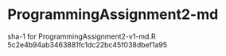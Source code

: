 # ProgrammingAssignment2-md
sha-1 for ProgrammingAssignment2-v1-md.R
5c2e4b94ab3463881fc1dc22bc45f038dbef1a95
